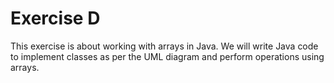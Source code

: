 # Exercise D
This exercise is about working with arrays in Java. We will write Java code to implement classes as per the UML diagram and perform operations using arrays.


